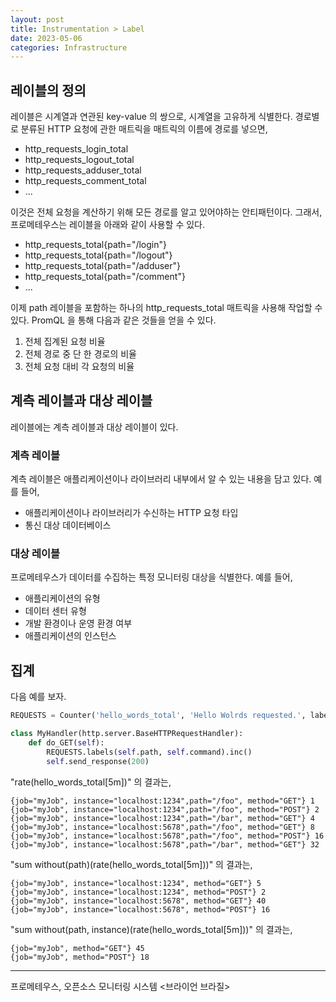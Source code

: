 ```yaml
---
layout: post
title: Instrumentation > Label
date: 2023-05-06
categories: Infrastructure
---
```


## 레이블의 정의

레이블은 시계열과 연관된 key-value 의 쌍으로, 시계열을 고유하게 식별한다.
경로별로 분류된 HTTP 요청에 관한 매트릭을 매트릭의 이름에 경로를 넣으면,

- http_requests_login_total
- http_requests_logout_total
- http_requests_adduser_total
- http_requests_comment_total
- ...

이것은 전체 요청을 계산하기 위해 모든 경로를 알고 있어야하는 안티패턴이다.
그래서, 프로메테우스는 레이블을 아래와 같이 사용할 수 있다.

- http_requests_total{path="/login"}
- http_requests_total{path="/logout"}
- http_requests_total{path="/adduser"}
- http_requests_total{path="/comment"}
- ...

이제 path 레이블을 포함하는 하나의 http_requests_total 매트릭을 사용해 작업할 수 있다.
PromQL 을 통해 다음과 같은 것들을 얻을 수 있다.

1. 전체 집계된 요청 비율
2. 전체 경로 중 단 한 경로의 비율
3. 전체 요청 대비 각 요청의 비율

## 계측 레이블과 대상 레이블

레이블에는 계측 레이블과 대상 레이블이 있다.

### 계측 레이블

계측 레이블은 애플리케이션이나 라이브러리 내부에서 알 수 있는 내용을 담고 있다. 예를 들어, 

- 애플리케이션이나 라이브러리가 수신하는 HTTP 요청 타입
- 통신 대상 데이터베이스

### 대상 레이블

프로메테우스가 데이터를 수집하는 특정 모니터링 대상을 식별한다. 예를 들어,

- 애플리케이션의 유형
- 데이터 센터 유형
- 개발 환경이나 운영 환경 여부
- 애플리케이션의 인스턴스

## 집계

다음 예를 보자.

```python
REQUESTS = Counter('hello_words_total', 'Hello Wolrds requested.', labelnames=['path', 'method'])

class MyHandler(http.server.BaseHTTPRequestHandler):
    def do_GET(self):
        REQUESTS.labels(self.path, self.command).inc()
        self.send_response(200)
```

"rate(hello_words_total[5m])" 의 결과는,

```text
{job="myJob", instance="localhost:1234",path="/foo", method="GET"} 1
{job="myJob", instance="localhost:1234",path="/foo", method="POST"} 2
{job="myJob", instance="localhost:1234",path="/bar", method="GET"} 4
{job="myJob", instance="localhost:5678",path="/foo", method="GET"} 8
{job="myJob", instance="localhost:5678",path="/foo", method="POST"} 16
{job="myJob", instance="localhost:5678",path="/bar", method="GET"} 32
```

"sum without(path)(rate(hello_words_total[5m]))" 의 결과는,

```text
{job="myJob", instance="localhost:1234", method="GET"} 5
{job="myJob", instance="localhost:1234", method="POST"} 2
{job="myJob", instance="localhost:5678", method="GET"} 40
{job="myJob", instance="localhost:5678", method="POST"} 16
```

"sum without(path, instance)(rate(hello_words_total[5m]))" 의 결과는,

```text
{job="myJob", method="GET"} 45
{job="myJob", method="POST"} 18
```

---

프로메테우스, 오픈소스 모니터링 시스템 <브라이언 브라질>
